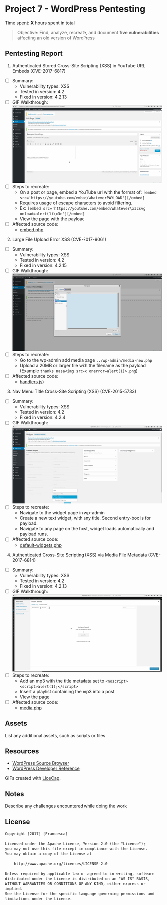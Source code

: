 # Project 7 - WordPress Pentesting

Time spent: **X** hours spent in total

> Objective: Find, analyze, recreate, and document **five vulnerabilities** affecting an old version of WordPress

## Pentesting Report

1. Authenticated Stored Cross-Site Scripting (XSS) in YouTube URL Embeds (CVE-2017-6817)
  - [ ] Summary:
    - Vulnerability types: XSS
    - Tested in version: 4.2
    - Fixed in version: 4.2.13
  - [ ] GIF Walkthrough: ![Dunno why this didn't load](/images/youtubeXSS.gif 'instructions')
  - [ ] Steps to recreate:
    - On a post or page, embed a YouTube url with the format of:
      `[embed src='https://youtube.com/embed/whateverPAYLOAD'][/embed]`
    - Requires usage of escape characters to avoid filtering.
    - Ex: `[embed src='https://youtube.com/embed/whatever\x3csvg onload=alert(1)\x3e'][/embed]`
    - View the page with the payload
  - [ ] Affected source code:
    - [embed.php](https://github.com/WordPress/WordPress/commit/419c8d97ce8df7d5004ee0b566bc5e095f0a6ca8)
2. Large File Upload Error XSS (CVE-2017-9061)
  - [ ] Summary:
    - Vulnerability types: XSS
    - Tested in version: 4.2
    - Fixed in version: 4.2.15
  - [ ] GIF Walkthrough: ![Dunno why this didn't load](/images/largefileXSS.gif 'instructions')
  - [ ] Steps to recreate:
    - Go to the wp-admin add media page `../wp-admin/media-new.php`
    - Upload a 20MB or larger file with the filename as the payload (Example `thanks nasa<img src=x onerror=alert(1)>.png`)
  - [ ] Affected source code:
    - [handlers.js](https://github.com/WordPress/WordPress/commit/8c7ea71edbbffca5d9766b7bea7c7f3722ffafa6))
3. Nav Menu Title Cross-Site Scripting (XSS) (CVE-2015-5733)
  - [ ] Summary:
    - Vulnerability types: XSS
    - Tested in version: 4.2
    - Fixed in version: 4.2.4
  - [ ] GIF Walkthrough: ![Dunno why this didn't load](/images/widgettitleXSS.gif 'instructions')
  - [ ] Steps to recreate:
    - Navigate to the widget page in wp-admin
    - Create a new text widget, with any title. Second entry-box is for payload.
    - Navigate to any page on the host, widget loads automatically and payload runs.
  - [ ] Affected source code:
    - [default-widgets.php](https://core.trac.wordpress.org/changeset/33529)
4.  Authenticated Cross-Site Scripting (XSS) via Media File Metadata (CVE-2017-6814)
  - [ ] Summary:
    - Vulnerability types: XSS
    - Tested in version: 4.2
    - Fixed in version: 4.2.13
  - [ ] GIF Walkthrough: ![Dunno why this didn't load](/images/mediametadata.gif 'instructions')
  - [ ] Steps to recreate:
    - Add an mp3 with the title metadata set to `<noscript><script>alert(1);</script>`
    - Insert a playlist containing the mp3 into a post
    - View the page
  - [ ] Affected source code:
    - [media.php](https://github.com/WordPress/WordPress/commit/28f838ca3ee205b6f39cd2bf23eb4e5f52796bd7)

## Assets

List any additional assets, such as scripts or files

## Resources

- [WordPress Source Browser](https://core.trac.wordpress.org/browser/)
- [WordPress Developer Reference](https://developer.wordpress.org/reference/)

GIFs created with [LiceCap](http://www.cockos.com/licecap/).

## Notes

Describe any challenges encountered while doing the work

## License

    Copyright [2017] [Francesca]

    Licensed under the Apache License, Version 2.0 (the "License");
    you may not use this file except in compliance with the License.
    You may obtain a copy of the License at

        http://www.apache.org/licenses/LICENSE-2.0

    Unless required by applicable law or agreed to in writing, software
    distributed under the License is distributed on an "AS IS" BASIS,
    WITHOUT WARRANTIES OR CONDITIONS OF ANY KIND, either express or implied.
    See the License for the specific language governing permissions and
    limitations under the License.
